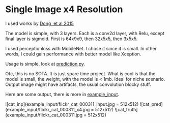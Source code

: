 # Single Image x4 Resolution

I used works by [Dong, et al 2015](https://arxiv.org/pdf/1501.00092.pdf)

The model is simple, with 3 layers. Each is a conv2d layer, with Relu, except final layer is sigmoid.
First is 64x9x9, then 32x5x5, then 3x5x5.

I used perceptionloss with MobileNet. I chose it since it is small. In other words, I could gain performance with better model like Xception.

Usage is simple, look at [prediction.py](https://github.com/dht7166/x4Resolution/blob/master/prediction.py).

Ofc, this is no SOTA. It is just spare time project. What is cool is that the model is small, the weight, with the model is < 1mb. Ideal for niche scenario.
Output image might have artifacts, the usual convolution blocky stuff.

Here are some output, there is more in [example_input](https://github.com/dht7166/x4Resolution/tree/master/example_input).

![cat_inp](example_input/flickr_cat_000311_input.jpg = 512x512)
![cat_pred](example_input/flickr_cat_000311_x4.jpg = 512x512)
![cat_truth](example_input/flickr_cat_000311.jpg = 512x512)
